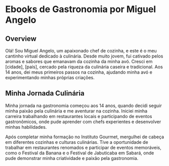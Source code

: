 # Ebooks de Gastronomia por Miguel Angelo

## Overview

Olá! Sou Miguel Angelo, um apaixonado chef de cozinha, e este é o meu cantinho virtual dedicado à culinária. Desde muito jovem, fui cativado pelos aromas e sabores que emanavam da cozinha da minha avó. Cresci em [cidade], [país], cercado pela riqueza da culinária caseira e tradicional. Aos 14 anos, dei meus primeiros passos na cozinha, ajudando minha avó e experimentando minhas próprias criações.

## Minha Jornada Culinária

Minha jornada na gastronomia começou aos 14 anos, quando decidi seguir minha paixão pela culinária e me aventurar na cozinha. Iniciei minha carreira trabalhando em restaurantes locais e participando de eventos gastronômicos, onde pude aprender com chefs experientes e desenvolver minhas habilidades.

Após completar minha formação no Instituto Gourmet, mergulhei de cabeça em diferentes cozinhas e culturas culinárias. Tive a oportunidade de trabalhar em restaurantes renomados e participar de eventos memoráveis, como o Festival da Banana e o Festival de Jabuticaba em Sabará, onde pude demonstrar minha criatividade e paixão pela gastronomia.


